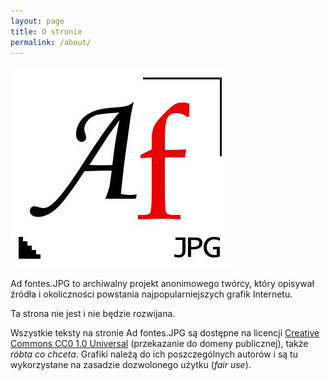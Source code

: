 ```yaml
---
layout: page
title: O stronie
permalink: /about/
---
```


![](/assets/ad-fontes.png)

Ad fontes.JPG to archiwalny projekt anonimowego twórcy, który opisywał źródła i okoliczności powstania najpopularniejszych grafik Internetu.

Ta strona nie jest i nie będzie rozwijana.

Wszystkie teksty na stronie Ad fontes.JPG są dostępne na licencji [Creative Commons CC0 1.0 Universal](https://creativecommons.org/publicdomain/zero/1.0/deed.pl) (przekazanie do domeny publicznej), także *róbta co chceta*. Grafiki należą do ich poszczególnych autorów i są tu wykorzystane na zasadzie dozwolonego użytku (*fair use*).
